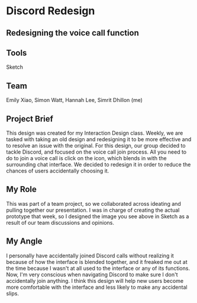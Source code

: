 <h1>Discord Redesign</h1>
<h2>Redesigning the voice call function</h2>

<p>
<h2>Tools</h2>
<body>Sketch</body>
</p>

<p>
<h2>Team</h2>
<body>Emily Xiao, Simon Watt, Hannah Lee, Simrit Dhillon (me)</body>
</p>

<p>
<h2>Project Brief</h2>
<body>This design was created for my Interaction Design class. Weekly, we are tasked with taking an old design and redesigning it to be more effective and to resolve an issue with the original. For this design, our group decided to tackle Discord, and focused on the voice call join process. All you need to do to join a voice call is click on the icon, which blends in with the surrounding chat interface. We decided to redesign it in order to reduce the chances of users accidentally choosing it.  </body>
</p>

<p>
<h2>My Role</h2>
<body>This was part of a team project, so we collaborated across ideating and pulling together our presentation. I was in charge of creating the actual prototype that week, so I designed the image you see above in Sketch as a result of our team discussions and opinions.  </body>
</p>

<p>
<h2>My Angle</h2>
<body>I personally have accidentally joined Discord calls without realizing it because of how the interface is blended together, and it freaked me out at the time because I wasn't at all used to the interface or any of its functions. Now, I'm very conscious when navigating Discord to make sure I don't accidentally join anything. I think this design will help new users become more comfortable with the interface and less likely to make any accidental slips.    </body>  

</p>  
